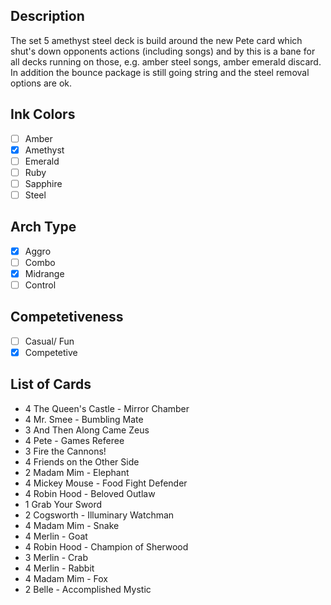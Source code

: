 ## Description

The set 5 amethyst steel deck is build around the new Pete card which shut's down opponents actions (including songs) and by this is a bane for all decks running on those, e.g. amber steel songs, amber emerald discard. In addition the bounce package is still going string and the steel removal options are ok.

## Ink Colors

- [ ] Amber
- [x] Amethyst
- [ ] Emerald
- [ ] Ruby
- [ ] Sapphire
- [ ] Steel

## Arch Type

- [x] Aggro
- [ ] Combo
- [x] Midrange
- [ ] Control

## Competetiveness

- [ ] Casual/ Fun
- [x] Competetive

## List of Cards

- 4 The Queen's Castle - Mirror Chamber
- 4 Mr. Smee - Bumbling Mate
- 3 And Then Along Came Zeus
- 4 Pete - Games Referee
- 3 Fire the Cannons!
- 4 Friends on the Other Side
- 2 Madam Mim - Elephant
- 4 Mickey Mouse - Food Fight Defender
- 4 Robin Hood - Beloved Outlaw
- 1 Grab Your Sword
- 2 Cogsworth - Illuminary Watchman
- 4 Madam Mim - Snake
- 4 Merlin - Goat
- 4 Robin Hood - Champion of Sherwood
- 3 Merlin - Crab
- 4 Merlin - Rabbit
- 4 Madam Mim - Fox
- 2 Belle - Accomplished Mystic
